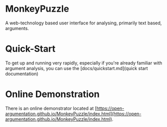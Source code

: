 # MonkeyPuzzle #

A web-technology based user interface for analysing, primarily text based, arguments.

# Quick-Start #

To get up and running very rapidly, especially if you're already familiar with argument analysis, you can use the [docs/quickstart.md](quick start documentation)

# Online Demonstration #

There is an online demonstrator located at [https://open-argumentation.github.io/MonkeyPuzzle/index.html](https://open-argumentation.github.io/MonkeyPuzzle/index.html).
